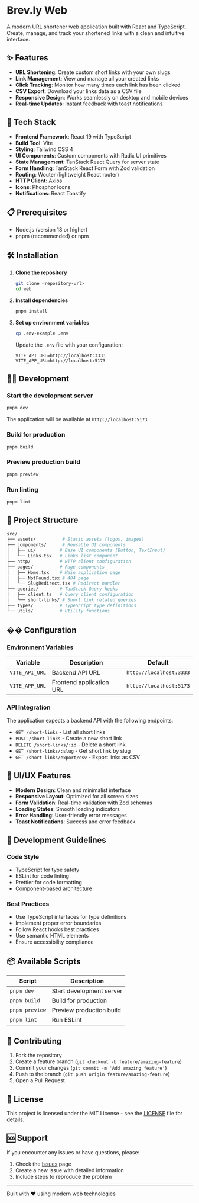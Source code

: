 # Brev.ly Web

A modern URL shortener web application built with React and TypeScript. Create, manage, and track your shortened links with a clean and intuitive interface.

## ✨ Features

- **URL Shortening**: Create custom short links with your own slugs
- **Link Management**: View and manage all your created links
- **Click Tracking**: Monitor how many times each link has been clicked
- **CSV Export**: Download your links data as a CSV file
- **Responsive Design**: Works seamlessly on desktop and mobile devices
- **Real-time Updates**: Instant feedback with toast notifications

## 🚀 Tech Stack

- **Frontend Framework**: React 19 with TypeScript
- **Build Tool**: Vite
- **Styling**: Tailwind CSS 4
- **UI Components**: Custom components with Radix UI primitives
- **State Management**: TanStack React Query for server state
- **Form Handling**: TanStack React Form with Zod validation
- **Routing**: Wouter (lightweight React router)
- **HTTP Client**: Axios
- **Icons**: Phosphor Icons
- **Notifications**: React Toastify

## 📋 Prerequisites

- Node.js (version 18 or higher)
- pnpm (recommended) or npm

## 🛠️ Installation

1. **Clone the repository**

   ```bash
   git clone <repository-url>
   cd web
   ```

2. **Install dependencies**

   ```bash
   pnpm install
   ```

3. **Set up environment variables**

   ```bash
   cp .env-example .env
   ```

   Update the `.env` file with your configuration:

   ```env
   VITE_API_URL=http://localhost:3333
   VITE_APP_URL=http://localhost:5173
   ```

## 🏃‍♂️ Development

### Start the development server

```bash
pnpm dev
```

The application will be available at `http://localhost:5173`

### Build for production

```bash
pnpm build
```

### Preview production build

```bash
pnpm preview
```

### Run linting

```bash
pnpm lint
```

## 📁 Project Structure

```sh
src/
├── assets/          # Static assets (logos, images)
├── components/      # Reusable UI components
│   ├── ui/         # Base UI components (Button, TextInput)
│   └── Links.tsx   # Links list component
├── http/           # HTTP client configuration
├── pages/          # Page components
│   ├── Home.tsx    # Main application page
│   ├── NotFound.tsx # 404 page
│   └── SlugRedirect.tsx # Redirect handler
├── queries/        # TanStack Query hooks
│   ├── client.ts   # Query client configuration
│   └── short-links/ # Short link related queries
├── types/          # TypeScript type definitions
└── utils/          # Utility functions
```

## �� Configuration

### Environment Variables

| Variable | Description | Default |
|----------|-------------|---------|
| `VITE_API_URL` | Backend API URL | `http://localhost:3333` |
| `VITE_APP_URL` | Frontend application URL | `http://localhost:5173` |

### API Integration

The application expects a backend API with the following endpoints:

- `GET /short-links` - List all short links
- `POST /short-links` - Create a new short link
- `DELETE /short-links/:id` - Delete a short link
- `GET /short-links/:slug` - Get short link by slug
- `GET /short-links/export/csv` - Export links as CSV

## 🎨 UI/UX Features

- **Modern Design**: Clean and minimalist interface
- **Responsive Layout**: Optimized for all screen sizes
- **Form Validation**: Real-time validation with Zod schemas
- **Loading States**: Smooth loading indicators
- **Error Handling**: User-friendly error messages
- **Toast Notifications**: Success and error feedback

## 🧪 Development Guidelines

### Code Style

- TypeScript for type safety
- ESLint for code linting
- Prettier for code formatting
- Component-based architecture

### Best Practices

- Use TypeScript interfaces for type definitions
- Implement proper error boundaries
- Follow React hooks best practices
- Use semantic HTML elements
- Ensure accessibility compliance

## 📦 Available Scripts

| Script | Description |
|--------|-------------|
| `pnpm dev` | Start development server |
| `pnpm build` | Build for production |
| `pnpm preview` | Preview production build |
| `pnpm lint` | Run ESLint |

## 🤝 Contributing

1. Fork the repository
2. Create a feature branch (`git checkout -b feature/amazing-feature`)
3. Commit your changes (`git commit -m 'Add amazing feature'`)
4. Push to the branch (`git push origin feature/amazing-feature`)
5. Open a Pull Request

## 📄 License

This project is licensed under the MIT License - see the [LICENSE](LICENSE) file for details.

## 🆘 Support

If you encounter any issues or have questions, please:

1. Check the [Issues](../../issues) page
2. Create a new issue with detailed information
3. Include steps to reproduce the problem

---

Built with ❤️ using modern web technologies
